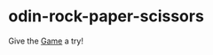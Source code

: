 # odin-rock-paper-scissors
Give the [Game](https://defphisy.github.io/odin-rock-paper-scissors/) a try!
